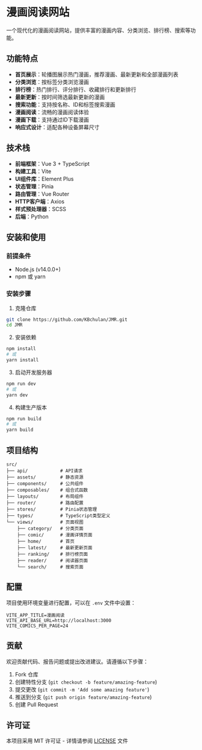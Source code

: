 # 漫画阅读网站

一个现代化的漫画阅读网站，提供丰富的漫画内容、分类浏览、排行榜、搜索等功能。

## 功能特点

- **首页展示**：轮播图展示热门漫画，推荐漫画、最新更新和全部漫画列表
- **分类浏览**：按标签分类浏览漫画
- **排行榜**：热门排行、评分排行、收藏排行和更新排行
- **最新更新**：按时间筛选最新更新的漫画
- **搜索功能**：支持按名称、ID和标签搜索漫画
- **漫画阅读**：流畅的漫画阅读体验
- **漫画下载**：支持通过ID下载漫画
- **响应式设计**：适配各种设备屏幕尺寸

## 技术栈

- **前端框架**：Vue 3 + TypeScript
- **构建工具**：Vite
- **UI组件库**：Element Plus
- **状态管理**：Pinia
- **路由管理**：Vue Router
- **HTTP客户端**：Axios
- **样式预处理器**：SCSS
- **后端**：Python

## 安装和使用

### 前提条件

- Node.js (v14.0.0+)
- npm 或 yarn

### 安装步骤

1. 克隆仓库

```bash
git clone https://github.com/KBchulan/JMR.git
cd JMR
```

2. 安装依赖

```bash
npm install
# 或
yarn install
```

3. 启动开发服务器

```bash
npm run dev
# 或
yarn dev
```

4. 构建生产版本

```bash
npm run build
# 或
yarn build
```

## 项目结构

```
src/
├── api/            # API请求
├── assets/         # 静态资源
├── components/     # 公共组件
├── composables/    # 组合式函数
├── layouts/        # 布局组件
├── router/         # 路由配置
├── stores/         # Pinia状态管理
├── types/          # TypeScript类型定义
└── views/          # 页面视图
    ├── category/   # 分类页面
    ├── comic/      # 漫画详情页面
    ├── home/       # 首页
    ├── latest/     # 最新更新页面
    ├── ranking/    # 排行榜页面
    ├── reader/     # 阅读器页面
    └── search/     # 搜索页面
```

## 配置

项目使用环境变量进行配置，可以在 `.env` 文件中设置：

```
VITE_APP_TITLE=漫画阅读
VITE_API_BASE_URL=http://localhost:3000
VITE_COMICS_PER_PAGE=24
```

## 贡献

欢迎贡献代码、报告问题或提出改进建议。请遵循以下步骤：

1. Fork 仓库
2. 创建特性分支 (`git checkout -b feature/amazing-feature`)
3. 提交更改 (`git commit -m 'Add some amazing feature'`)
4. 推送到分支 (`git push origin feature/amazing-feature`)
5. 创建 Pull Request

## 许可证

本项目采用 MIT 许可证 - 详情请参阅 [LICENSE](LICENSE) 文件
